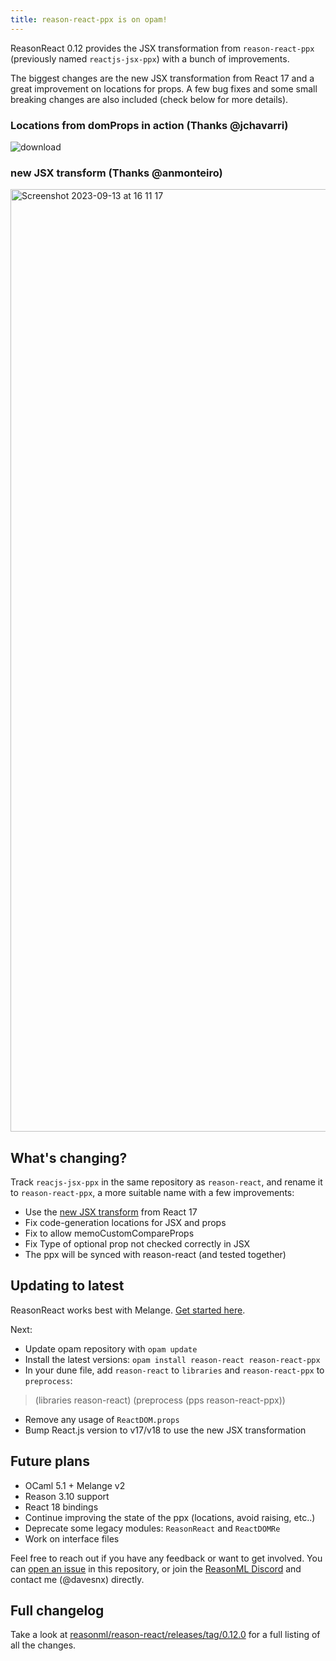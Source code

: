 ```yaml
---
title: reason-react-ppx is on opam!
---
```


ReasonReact 0.12 provides the JSX transformation from `reason-react-ppx` (previously named `reactjs-jsx-ppx`) with a bunch of improvements.

The biggest changes are the new JSX transformation from React 17 and a great improvement on locations for props. A few bug fixes and some small breaking changes are also included (check below for more details).

### Locations from domProps in action (Thanks @jchavarri)
![download](https://github.com/reasonml/reason-react/assets/3763599/db505599-8fee-4889-80a3-d2056ece291c)

### new JSX transform (Thanks @anmonteiro)
<img width="1508" alt="Screenshot 2023-09-13 at 16 11 17" src="https://github.com/reasonml/reason-react/assets/3763599/b7fec116-131a-48cd-8be1-1496544131d1">

## What's changing?

Track `reacjs-jsx-ppx` in the same repository as `reason-react`, and rename it to `reason-react-ppx`, a more suitable name with a few improvements:
- Use the [new JSX transform](https://legacy.reactjs.org/blog/2020/09/22/introducing-the-new-jsx-transform.html) from React 17
- Fix code-generation locations for JSX and props
- Fix to allow memoCustomCompareProps
- Fix Type of optional prop not checked correctly in JSX
- The ppx will be synced with reason-react (and tested together)

## Updating to latest

ReasonReact works best with Melange. [Get started here](https://melange.re/v1.0.0/getting-started/).

Next:

- Update opam repository with `opam update`
- Install the latest versions: `opam install reason-react reason-react-ppx`
- In your dune file, add `reason-react` to `libraries` and `reason-react-ppx` to `preprocess`:

> (libraries reason-react)
> (preprocess (pps reason-react-ppx))

- Remove any usage of `ReactDOM.props`
- Bump React.js version to v17/v18 to use the new JSX transformation

## Future plans

- OCaml 5.1 + Melange v2
- Reason 3.10 support
- React 18 bindings
- Continue improving the state of the ppx (locations, avoid raising, etc..)
- Deprecate some legacy modules: `ReasonReact` and `ReactDOMRe`
- Work on interface files

Feel free to reach out if you have any feedback or want to get involved. You can [open an issue](https://github.com/reasonml/reason-react/issues) in this repository, or join the [ReasonML Discord](https://discord.gg/reasonml) and contact me (@davesnx) directly.

## Full changelog

Take a look at [reasonml/reason-react/releases/tag/0.12.0](https://github.com/reasonml/reason-react/releases/tag/0.12.0) for a full listing of all the changes.
